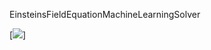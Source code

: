 EinsteinsFieldEquationMachineLearningSolver


[![](https://img.shields.io/badge/python-3.7+-blue.svg)]
